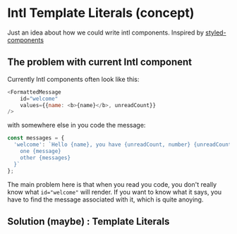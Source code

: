 # Intl Template Literals (concept)
Just an idea about how we could write intl components. Inspired by [styled-components](https://github.com/styled-components/styled-components)

## The problem with current Intl component

Currently Intl components often look like this:
```js
<FormattedMessage
    id="welcome"
    values={{name: <b>{name}</b>, unreadCount}}
/>
```
with somewhere else in you code the message:
```js
const messages = {
  'welcome': `Hello {name}, you have {unreadCount, number} {unreadCount, plural,
    one {message}
    other {messages}
  }`
};
```
The main problem here is that when you read you code, you don't really know what `id="welcome"` will render. If you want to know what it says, you have to find the message associated with it, which is quite anoying.

## Solution (maybe) : Template Literals

![]()
